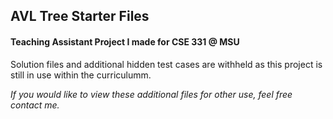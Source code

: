 ## AVL Tree Starter Files

#### Teaching Assistant Project I made for CSE 331 @ MSU



Solution files and additional hidden test cases are withheld as this project is still in use within the curriculumm. 

*If you would like to view these additional files for other use, feel free contact me.*
